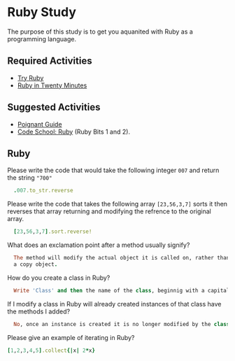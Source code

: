 # Ruby Study

The purpose of this study is to get you aquanited with Ruby as a programming
language.

## Required Activities

-   [Try Ruby](http://tryruby.org/)
-   [Ruby in Twenty Minutes](https://www.ruby-lang.org/en/documentation/quickstart/)

## Suggested Activities

-   [Poignant Guide](http://poignant.guide/)
-   [Code School: Ruby](https://www.codeschool.com/learn/ruby) (Ruby Bits 1 and 2).

## Ruby

Please write the code that would take the following integer `007` and return the
string `"700"`

```ruby
  .007.to_str.reverse
```

Please write the code that takes the following array `[23,56,3,7]` sorts it
then reverses that array returning and modifying the refrence to the original
array.

```ruby
  [23,56,3,7].sort.reverse!
```

What does an exclamation point after a method usually signify?

```ruby
  The method will modify the actual object it is called on, rather than creating
  a copy object.
```

How do you create a class in Ruby?

```ruby
  Write 'Class' and then the name of the class, beginnig with a capital letter.
```

If I modify a class in Ruby will already created instances of that class have
the methods I added?

```ruby
  No, once an instance is created it is no longer modified by the class.
```

Please give an example of iterating in Ruby?

```ruby
[1,2,3,4,5].collect{|x| 2*x}
```
